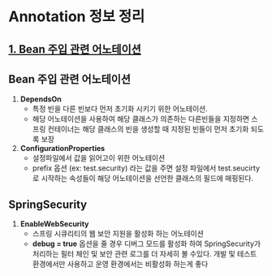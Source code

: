 # Annotation 정보 정리
## [1. Bean 주입 관련 어노테이션](#bean-주입-관련-어노테이션)

## Bean 주입 관련 어노테이션
1. **DependsOn**
    - 특정 빈을 다른 빈보다 먼저 초기화 시키기 위한 어노테이션.
    - 해당 어노테이션을 사용하여 해당 클래스가 의존하는 다른빈들을 지정하면 스프링 컨테이너는 해당 클래스의 빈을 생성할 때 지정된 빈들이 먼저 초기화 되도록 보장
2. **ConfigurationProperties**
   - 설정파일에서 값을 읽어고이 위한 어노테이션
   - prefix 옵션 (ex: test.security) 라는 값을 주면 설정 파일에서 test.seucirty로 시작하는 속성들이 해당 어노테이션을 선언한 클래스의 필드에 매핑된다.

## SpringSecurity
1. **EnableWebSecurity**
   - 스프링 시큐리티의 웹 보안 지원을 활성화 하는 어노테이션
   - **debug = true** 옵션을 줄 경우 디버그 모드를 활성화 하여 SpringSecurity가 처리하는 필터 체인 및 보안 관련 로그를 더 자세히 볼 수있다. 개발 및 테스트 환경에서만 사용하고 운영 환경에서는 비활성화 하는게 좋다


